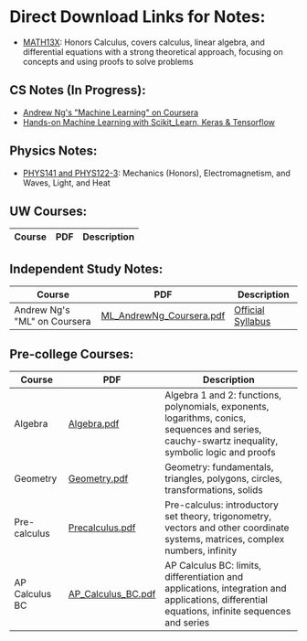 # Direct Download Links for Notes:

* [MATH13X](https://github.com/ericxiaseattle/Notes/raw/master/Math/MATH13X/out/Notes/MATH134X_Notes.pdf): Honors Calculus, covers calculus, linear algebra, and differential equations with a strong theoretical approach, focusing on concepts and using proofs to solve problems

## CS Notes (In Progress):
* [Andrew Ng's "Machine Learning" on Coursera](https://github.com/ericxiaseattle/Math_Notes/raw/master/CS/Machine_Learning/out/ML_AndrewNg_Coursera.pdf)
* [Hands-on Machine Learning with Scikit_Learn, Keras & Tensorflow](https://github.com/ericxiaseattle/Notes/raw/master/CS/Machine_Learning/out/HandsOn_ML/HandsOn_ML.pdf)

## Physics Notes:
* [PHYS141 and PHYS122-3](https://github.com/ericxiaseattle/Notes/raw/master/Physics/PHYS14X/out/Intro_Physics_Notes.pdf): Mechanics (Honors), Electromagnetism, and Waves, Light, and Heat

## UW Courses:
|Course|PDF|Description|
|-|-|-|

## Independent Study Notes:
|Course|PDF|Description|
|-|-|-|
|Andrew Ng's "ML" on Coursera|[ML_AndrewNg_Coursera.pdf](https://github.com/ericxiaseattle/Math_Notes/raw/master/CS/Machine_Learning/out/ML_AndrewNg_Coursera.pdf)|[Official Syllabus](https://www.coursera.org/learn/machine-learning#syllabus)|


## Pre-college Courses:
|Course|PDF|Description|
|-|-|-|
|Algebra|[Algebra.pdf](https://github.com/ericxiaseattle/Math_Notes/raw/master/Math/Algebra/out/main.pdf)|Algebra 1 and 2: functions, polynomials, exponents, logarithms, conics, sequences and series, cauchy-swartz inequality, symbolic logic and proofs|
|Geometry|[Geometry.pdf](https://github.com/ericxiaseattle/Math_Notes/raw/master/Math/Geometry/out/main.pdf)|Geometry: fundamentals, triangles, polygons, circles, transformations, solids|
|Pre-calculus|[Precalculus.pdf](https://github.com/ericxiaseattle/Math_Notes/raw/master/Math/Precalculus/out/main.pdf)|Pre-calculus: introductory set theory, trigonometry, vectors and other coordinate systems, matrices, complex numbers, infinity|
|AP Calculus BC|[AP_Calculus_BC.pdf](https://github.com/ericxiaseattle/Math_Notes/raw/master/Math/APCalculusBC/out/main.pdf)|AP Calculus BC: limits, differentiation and applications, integration and applications, differential equations, infinite sequences and series|
